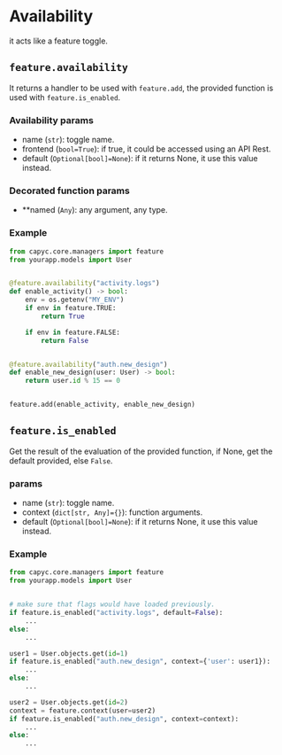 # Availability

it acts like a feature toggle.

## `feature.availability`

It returns a handler to be used with `feature.add`, the provided function is used with `feature.is_enabled`.

### Availability params

- name (`str`): toggle name.
- frontend (`bool=True`): if true, it could be accessed using an API Rest.
- default (`Optional[bool]=None`): if it returns None, it use this value instead.

### Decorated function params

- **named (`Any`): any argument, any type.

### Example

```py
from capyc.core.managers import feature
from yourapp.models import User


@feature.availability("activity.logs")
def enable_activity() -> bool:
    env = os.getenv("MY_ENV")
    if env in feature.TRUE:
        return True

    if env in feature.FALSE:
        return False


@feature.availability("auth.new_design")
def enable_new_design(user: User) -> bool:
    return user.id % 15 == 0


feature.add(enable_activity, enable_new_design)
```

## `feature.is_enabled`

Get the result of the evaluation of the provided function, if None, get the default provided, else `False`.

### params

- name (`str`): toggle name.
- context (`dict[str, Any]={}`): function arguments.
- default (`Optional[bool]=None`): if it returns None, it use this value instead.

### Example

```py
from capyc.core.managers import feature
from yourapp.models import User


# make sure that flags would have loaded previously.
if feature.is_enabled("activity.logs", default=False):
    ...
else:
    ...

user1 = User.objects.get(id=1)
if feature.is_enabled("auth.new_design", context={'user': user1}):
    ...
else:
    ...

user2 = User.objects.get(id=2)
context = feature.context(user=user2)
if feature.is_enabled("auth.new_design", context=context):
    ...
else:
    ...
```
